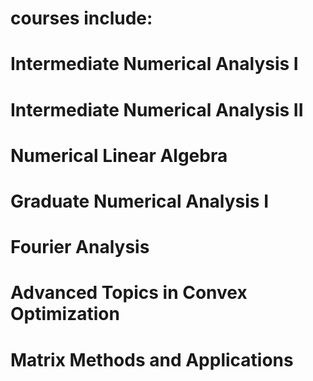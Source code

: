 # courses include:
# Intermediate Numerical Analysis I
# Intermediate Numerical Analysis II
# Numerical Linear Algebra
# Graduate Numerical Analysis I
# Fourier Analysis
# Advanced Topics in Convex Optimization
# Matrix Methods and Applications

